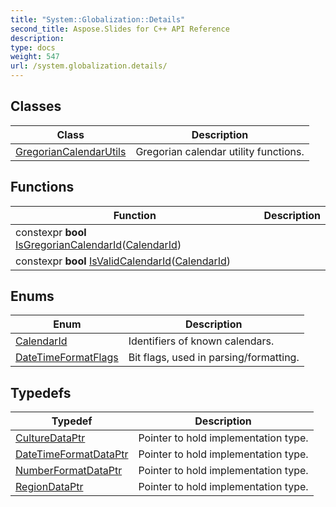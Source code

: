```yaml
---
title: "System::Globalization::Details"
second_title: Aspose.Slides for C++ API Reference
description: 
type: docs
weight: 547
url: /system.globalization.details/
---
```




## Classes

| Class | Description |
| --- | --- |
| [GregorianCalendarUtils](./gregoriancalendarutils/) | Gregorian calendar utility functions. |
## Functions

| Function | Description |
| --- | --- |
| constexpr **bool** [IsGregorianCalendarId](./isgregoriancalendarid/)([CalendarId](./calendarid/)) |  |
| constexpr **bool** [IsValidCalendarId](./isvalidcalendarid/)([CalendarId](./calendarid/)) |  |
## Enums

| Enum | Description |
| --- | --- |
| [CalendarId](./calendarid/) | Identifiers of known calendars. |
| [DateTimeFormatFlags](./datetimeformatflags/) | Bit flags, used in parsing/formatting. |
## Typedefs

| Typedef | Description |
| --- | --- |
| [CultureDataPtr](./culturedataptr/) | Pointer to hold implementation type. |
| [DateTimeFormatDataPtr](./datetimeformatdataptr/) | Pointer to hold implementation type. |
| [NumberFormatDataPtr](./numberformatdataptr/) | Pointer to hold implementation type. |
| [RegionDataPtr](./regiondataptr/) | Pointer to hold implementation type. |
